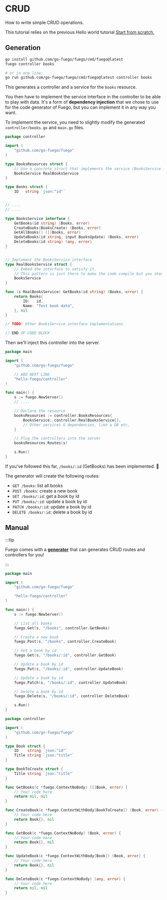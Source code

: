 # CRUD

How to write simple CRUD operations.

This tutorial relies on the previous Hello world tutorial [Start from scratch.](/docs/tutorials/hello-world#start-from-scratch)

## Generation

```bash
go install github.com/go-fuego/fuego/cmd/fuego@latest
fuego controller books

# or in one line:
go run github.com/go-fuego/fuego/cmd/fuego@latest controller books
```

This generates a controller and a service for the `books` resource.

You then have to implement the service interface in the controller to be able
to play with data. It's a form of **dependency injection** that we chose to use
for the code generator of Fuego, but you can implement it in any way you want.

To implement the service, you need to slightly modify the
generated `controller/books.go` and `main.go` files.

```go title="controller/books.go" {8-9,28-42} showLineNumbers
package controller

import (
	"github.com/go-fuego/fuego"
)

type BooksResources struct {
	// Use a concrete struct that implements the service (BooksService -> RealBooksService)
	BooksService RealBooksService
}

type Books struct {
	ID   string `json:"id"`


// ....
// ....

type BooksService interface {
	GetBooks(id string) (Books, error)
	CreateBooks(BooksCreate) (Books, error)
	GetAllBooks() ([]Books, error)
	UpdateBooks(id string, input BooksUpdate) (Books, error)
	DeleteBooks(id string) (any, error)
}


// Implement the BooksService interface
type RealBooksService struct {
	// Embed the interface to satisfy it.
	// This pattern is just there to make the code compile but you should implement all methods.
	BooksService
}

func (s RealBooksService) GetBooks(id string) (Books, error) {
	return Books{
		ID:   id,
		Name: "Test book data",
	}, nil
}

// TODO: Other BooksService interface implementations

// END OF CODE BLOCK
```

Then we'll inject this controller into the server.

```go title="main.go" {6-7,14-21}
package main

import (
	"github.com/go-fuego/fuego"

	// ADD NEXT LINE
	"hello-fuego/controller"
)

func main() {
	s := fuego.NewServer()
	// ....

	// Declare the resource
	booksResources := controller.BooksResources{
		BooksService: controller.RealBooksService{},
		// Other services & dependencies, like a DB etc.
	}

	// Plug the controllers into the server
	booksResources.Routes(s)

	s.Run()
}
```

If you've followed this far, `/books/:id` (GetBooks) has been implemented. 🥳

The generator will create the following routes:

- `GET /books`: list all books
- `POST /books`: create a new book
- `GET /books/:id`: get a book by id
- `PUT /books/:id`: update a book by id
- `PATCH /books/:id`: update a book by id
- `DELETE /books/:id`: delete a book by id

## Manual

:::tip

Fuego comes with a [**generator**](#generation)
that can generates CRUD routes and controllers for you!

:::

```go title="main.go"
package main

import (
	"github.com/go-fuego/fuego"

	"hello-fuego/controller"
)

func main() {
	s := fuego.NewServer()

	// List all books
	fuego.Get(s, "/books", controller.GetBooks)

	// Create a new book
	fuego.Post(s, "/books", controller.CreateBook)

	// Get a book by id
	fuego.Get(s, "/books/:id", controller.GetBook)

	// Update a book by id
	fuego.Put(s, "/books/:id", controller.UpdateBook)

	// Update a book by id
	fuego.Patch(s, "/books/:id", controller.UpdateBook)

	// Delete a book by id
	fuego.Delete(s, "/books/:id", controller.DeleteBook)

	s.Run()
}
```

```go title="controller/books.go"
package controller

import (
	"github.com/go-fuego/fuego"
)

type Book struct {
	ID    string `json:"id"`
	Title string `json:"title"`
}

type BookToCreate struct {
	Title string `json:"title"`
}

func GetBooks(c *fuego.ContextNoBody) ([]Book, error) {
	// Your code here
	return nil, nil
}

func CreateBook(c *fuego.ContextWithBody[BookToCreate]) (Book, error) {
	// Your code here
	return Book{}, nil
}

func GetBook(c *fuego.ContextNoBody) (Book, error) {
	// Your code here
	return Book{}, nil
}

func UpdateBook(c *fuego.ContextWithBody[Book]) (Book, error) {
	// Your code here
	return Book{}, nil
}

func DeleteBook(c *fuego.ContextNoBody) (any, error) {
	// Your code here
	return nil, nil
}

```
